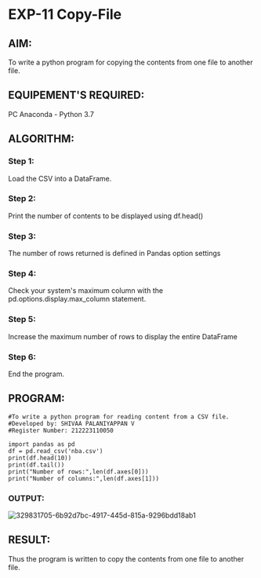 # EXP-11 Copy-File
## AIM:
To write a python program for copying the contents from one file to another file.
## EQUIPEMENT'S REQUIRED: 
PC
Anaconda - Python 3.7
## ALGORITHM: 
### Step 1:
Load the CSV into a DataFrame.
### Step 2: 
 Print the number of contents to be displayed using df.head()
### Step 3: 
The number of rows returned is defined in Pandas option settings
### Step 4:  
Check your system's maximum column with the pd.options.display.max_column statement.
### Step 5: 
Increase the maximum number of rows to display the entire DataFrame
### Step 6: 
End the program.
## PROGRAM:
```
#To write a python program for reading content from a CSV file.
#Developed by: SHIVAA PALANIYAPPAN V
#Register Number: 212223110050

import pandas as pd
df = pd.read_csv('nba.csv')
print(df.head(10))
print(df.tail())
print("Number of rows:",len(df.axes[0]))
print("Number of columns:",len(df.axes[1]))

```
### OUTPUT:
![329831705-6b92d7bc-4917-445d-815a-9296bdd18ab1](https://github.com/shivaa-palaniyappan/Copy-File/assets/146915611/4e75e82c-0038-4512-a641-d7def490a242)



## RESULT:
Thus the program is written to copy the contents from one file to another file.
